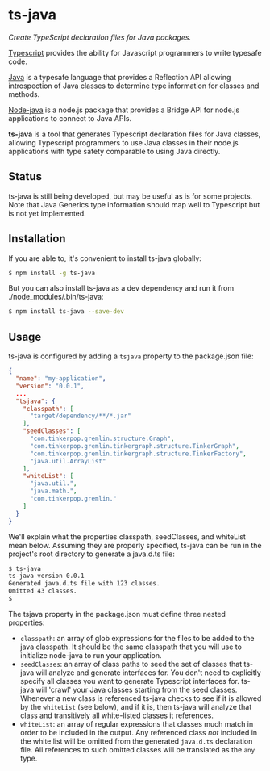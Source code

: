 # ts-java

*Create TypeScript declaration files for Java packages.*

[Typescript](http://www.typescriptlang.org) provides the ability for Javascript programmers to write typesafe code.

[Java][java] is a typesafe language that provides a Reflection API allowing introspection
of Java classes to determine type information for classes and methods.

[Node-java](https://github.com/joeferner/node-java) is a node.js package that provides a Bridge API for node.js applications
to connect to Java APIs.

**ts-java** is a tool that generates Typescript declaration files for Java classes,
allowing Typescript programmers to use Java classes in their node.js applications
with type safety comparable to using Java directly.

## Status

ts-java is still being developed, but may be useful as is for some projects. Note that Java Generics type information
should map well to Typescript but is not yet implemented.

## Installation

If you are able to, it's convenient to install ts-java globally:

```bash
$ npm install -g ts-java
```

But you can also install ts-java as a dev dependency and run it from ./node_modules/.bin/ts-java:

```bash
$ npm install ts-java --save-dev
```


## Usage

ts-java is configured by adding a `tsjava` property to the package.json file:

```json
{
  "name": "my-application",
  "version": "0.0.1",
  ...
  "tsjava": {
    "classpath": [
      "target/dependency/**/*.jar"
    ],
    "seedClasses": [
      "com.tinkerpop.gremlin.structure.Graph",
      "com.tinkerpop.gremlin.tinkergraph.structure.TinkerGraph",
      "com.tinkerpop.gremlin.tinkergraph.structure.TinkerFactory",
      "java.util.ArrayList"
    ],
    "whiteList": [
      "java.util.",
      "java.math.",
      "com.tinkerpop.gremlin."
    ]
  }
}
```

We'll explain what the properties classpath, seedClasses, and whiteList mean below. Assuming they are properly
specified, ts-java can be run in the project's root directory to generate a java.d.ts file:

```bash
$ ts-java
ts-java version 0.0.1
Generated java.d.ts file with 123 classes.
Omitted 43 classes.
$
```

The tsjava property in the package.json must define three nested properties:
* `classpath`: an array of glob expressions for the files to be added to the java classpath. It should be the same classpath
that you will use to initialize node-java to run your application.
* `seedClasses`: an array of class paths to seed the set of classes that ts-java will analyze and generate interfaces for.
You don't need to explicitly specify all classes you want to generate Typescript interfaces for. ts-java will 'crawl' your
Java classes starting from the seed classes. Whenever a new class is referenced ts-java checks to see if it
is allowed by the `whiteList` (see below), and if it is, then ts-java will analyze that class and transitively
all white-listed classes it references.
* `whiteList`: an array of regular expressions that classes much match in order to be included in the output.
Any referenced class *not* included in the white list will be omitted from the generated `java.d.ts` declaration
file. All references to such omitted classes will be translated as the `any` type.

[java]: http://en.wikipedia.org/wiki/Java_(programming_language)
